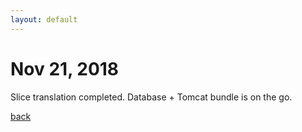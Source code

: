 ```yaml
---
layout: default
---
```


# Nov 21, 2018
  
Slice translation completed. Database + Tomcat bundle is on the go.

[back](/)
